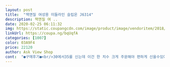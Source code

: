 ```yaml
---
layout: post 
title:  "잭앤질 여성용 미들라인 슬립온 J6314" 
description: 잭앤질 여 ..
date: 2020-02-25 06:11:32 
img: https://static.coupangcdn.com/image/product/image/vendoritem/2018/12/07/3843745734/174eae50-be02-435b-a61f-a822014d6d6c.JPG 
linkUrl: https://coupa.ng/bqUqfA 
categories: [1007] 
color: 03A9F4 
price: 22120 
author: Ask View Shop 
cont:  "●구매후기●<br/>30에서35를 신는데 이건 한 치수 크게 주문해야 편하게 신을수있어요 35를 주문했는데 발에 꼭 맞에서 앞 발가락이 좀 아프네요 주문하시려면 꼭 한 치수크게 주문하시면 편하게 신을수있을것같아요<br/>고무밴딩 부분의 색상이 신발 원단 색상과 달라요~ 검정색 ㅠㅠ<br/>상품 디자인및 색상,굽높이 괜찮으나,착용시 시간이 좀 지나면 발이 피곤하고 불편하네요.<br/>신축성이 없달까?<br/>왜 사진과 다른거죠??<br/>촌시러 죽겠어요~<br/>" 
---
```

